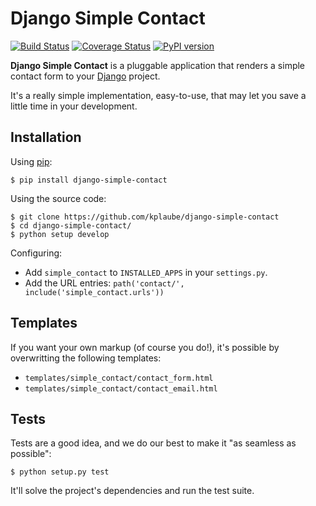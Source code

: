 # Django Simple Contact

[![Build Status](https://travis-ci.org/kplaube/django-simple-contact.svg?branch=master)](https://travis-ci.org/kplaube/django-simple-contact)
[![Coverage Status](https://coveralls.io/repos/github/kplaube/django-simple-contact/badge.svg?branch=master)](https://coveralls.io/github/kplaube/django-simple-contact?branch=master)
[![PyPI version](https://badge.fury.io/py/django-simple-contact.svg)](https://badge.fury.io/py/django-simple-contact)

**Django Simple Contact** is a pluggable application that renders a simple
contact form to your [Django](https://www.djangoproject.com/) project.

It's a really simple implementation, easy-to-use, that may let you save
a little time in your development.

## Installation

Using [pip](https://pypi.python.org/pypi/pip):

```
$ pip install django-simple-contact
```

Using the source code:

```
$ git clone https://github.com/kplaube/django-simple-contact
$ cd django-simple-contact/
$ python setup develop
```

Configuring:

* Add `simple_contact` to `INSTALLED_APPS` in your `settings.py`.
* Add the URL entries: `path('contact/', include('simple_contact.urls'))`

## Templates

If you want your own markup (of course you do!), it's possible by overwritting the following templates:

* `templates/simple_contact/contact_form.html`
* `templates/simple_contact/contact_email.html`

## Tests

Tests are a good idea, and we do our best to make it "as seamless as possible":

```
$ python setup.py test
```

It'll solve the project's dependencies and run the test suite.
